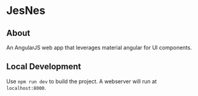 # JesNes

## About
An AngularJS web app that leverages material angular for UI components.

## Local Development
Use `npm run dev` to build the project. A webserver will run at `localhost:8000`.
